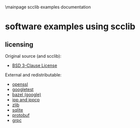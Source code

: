 \mainpage scclib examples documentation
# software examples using scclib

## licensing

Original source (and scclib):
* [BSD 3-Clause License](lic/bsd_3_clause.txt)

External and redistributable:
* [openssl](lic/openssl.txt)
* [googletest](lic/google.txt)
* [bazel (google)](lic/bazel.txt)
* [ipp and ippcp](lic/intel.txt)
* [zlib](lic/zlib.txt)
* [sqlite](lic/sqlite.txt)
* [protobuf](lic/protobuf.txt)
* [grpc](lic/grpc.txt)
